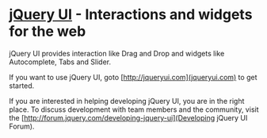 [jQuery UI](http://jqueryui.com/) - Interactions and widgets for the web
================================

jQuery UI provides interaction like Drag and Drop and widgets like Autocomplete, Tabs and Slider.

If you want to use jQuery UI, goto [http://jqueryui.com](jqueryui.com) to get started.

If you are interested in helping developing jQuery UI, you are in the right place.
To discuss development with team members and the community, visit the [http://forum.jquery.com/developing-jquery-ui](Developing jQuery UI Forum).

